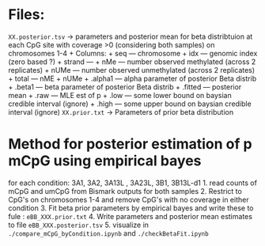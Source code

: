# Files:
`XX.posterior.tsv` -> parameters and posterior mean for beta distribtuion at each CpG site with coverage >0 (considering both samples) on chromosomes 1-4
	+ Columns:
	 	+ seq — chromosome
		+ idx — genomic index (zero based ?)
		+ strand — 
		+ nMe — number observed methylated (across 2 replicates)
		+ nUMe — number observed unmethylated (across 2 replicates)
		+ total — nME + nUMe
		+ .alpha1 — alpha parameter of posterior Beta distrib
		+ .beta1  — beta parameter of posterior Beta distrib
		+ .fitted — posterior mean
		+ .raw — MLE est of p 
		+ .low  — some lower bound on baysian credible interval (ignore)
		+ .high — some upper bound on baysian credible interval (ignore)
`XX.prior.txt` -> Parameters of prior beta distribution 

# Method for posterior estimation of p mCpG using empirical bayes
for each condition: 3A1, 3A2, 3A13L , 3A23L, 3B1, 3B13L-d1
	1. read counts of mCpG  and umCpG from Bismark outputs for both samples
	2. Restrict to CpG's on chromosomes 1-4 and remove CpG's with no coverage in either condition
	3. Fit beta prior parameters by empirical bayes and write these to fule : `eBB_XXX.prior.txt`
	4. Write parameters and posterior mean estimates to file `eBB_XXX.posterior.tsv`
	5. visualize in `./compare_mCpG_byCondition.ipynb` and `./checkBetaFit.ipynb` 
